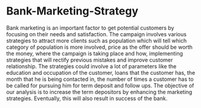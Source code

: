 # Bank-Marketing-Strategy

Bank marketing is an important factor to get potential customers by focusing on their needs and satisfaction. The campaign involves various strategies to attract more clients such as population which will tell which category of population is more involved, price as the offer should be worth the money, where the campaign is taking place and how, implementing strategies that will rectify previous mistakes and improve customer relationship. 
The strategies could involve a lot of parameters like the education and occupation of the customer, loans that the customer has, the month that he is being contacted in, the number of times a customer has to be called for pursuing him for term deposit and follow ups. The objective of our analysis is to increase the term depositors by enhancing the marketing strategies. Eventually, this will also result in success of the bank.
